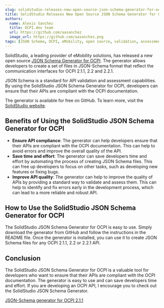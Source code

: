 ```yaml
---
slug: solidstudio-releases-new-open-source-json-schema-generator-for-ocpi
title: SolidStudio Releases New Open Source JSON Schema Generator for OCPI
authors:
  name: Alexis Sanchez
  title: OCPI.dev team
  url: https://github.com/aasanchez
  image_url: https://github.com/aasanchez.png
tags: [JSON Schema, OCPI, eMobility, open source, validation, assessment, compliance, quality, SolidStudio]
---
```


SolidStudio, a leading provider of eMobility solutions, has released a new open source
[JSON Schema Generator for OCPI](https://github.com/solidstudiosh/ocpi-schema). The generator allows developers to
create a set of files in JSON-Schema format that reflect the communication interfaces for OCPI 2.1.1, 2.2 and 2.2.1.

JSON Schema is a standard for API validation and assessment capabilities. By using the SolidStudio JSON Schema Generator
for OCPI, developers can ensure that their APIs are compliant with the OCPI documentation.

The generator is available for free on GitHub. To learn more, visit the [SolidStudio website](https://solidstudio.io/).

## Benefits of Using the SolidStudio JSON Schema Generator for OCPI

* **Ensure API compliance**: The generator can help developers ensure that their APIs are compliant with the OCPI
  documentation. This can help to avoid errors and improve the overall quality of the API.
* **Save time and effort**: The generator can save developers time and effort by automating the process of creating JSON
  Schema files. This can free up developers to focus on other tasks, such as developing new features or fixing bugs.
* **Improve API quality**: The generator can help to improve the quality of APIs by providing a standard way to validate
  and assess them. This can help to identify and fix   errors early in the development process, which can lead to a more
  reliable and robust API.

## How to Use the SolidStudio JSON Schema Generator for OCPI

The SolidStudio JSON Schema Generator for OCPI is easy to use. Simply download the generator from GitHub and follow the
instructions in the README file. Once the generator is installed, you can use it to create JSON Schema files for any
OCPI 2.1.1, 2.2 or 2.2.1 API.

## Conclusion

The SolidStudio JSON Schema Generator for OCPI is a valuable tool for developers who want to ensure that their APIs are
compliant with the OCPI documentation. The generator is easy to use and can save developers time and effort. If you are
developing an OCPI API, I encourage you to check out the SolidStudio JSON Schema Generator.

[JSON-Schema generator for OCPI 2.1.1](https://github.com/solidstudiosh/ocpi-schema)
